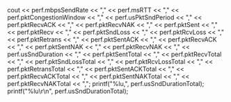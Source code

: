 cout << perf.mbpsSendRate << ","
        << perf.msRTT << ","
        << perf.pktCongestionWindow << ","
        << perf.usPktSndPeriod << ","
        << perf.pktRecvACK << ","
        << perf.pktRecvNAK << ","
        << perf.pktSent << ","
        << perf.pktRecv << ","
        << perf.pktSndLoss << ","
        << perf.pktRcvLoss << ","
        << perf.pktRetrans << ","
        << perf.pktSentACK << ","
        << perf.pktRecvACK << ","
        << perf.pktSentNAK << ","
        << perf.pktRecvNAK << ","
        << perf.usSndDuration << ","
        << perf.pktSentTotal << ","
        << perf.pktRecvTotal << ","
        << perf.pktSndLossTotal << ","
        << perf.pktRcvLossTotal << ","
        << perf.pktRetransTotal << ","
        << perf.pktSentACKTotal << ","
        << perf.pktRecvACKTotal << ","
        << perf.pktSentNAKTotal << ","
        << perf.pktRecvNAKTotal << ",";
       printf("%lu,", perf.usSndDurationTotal);
       printf("%lu\r\n", perf.usSndDurationTotal);


